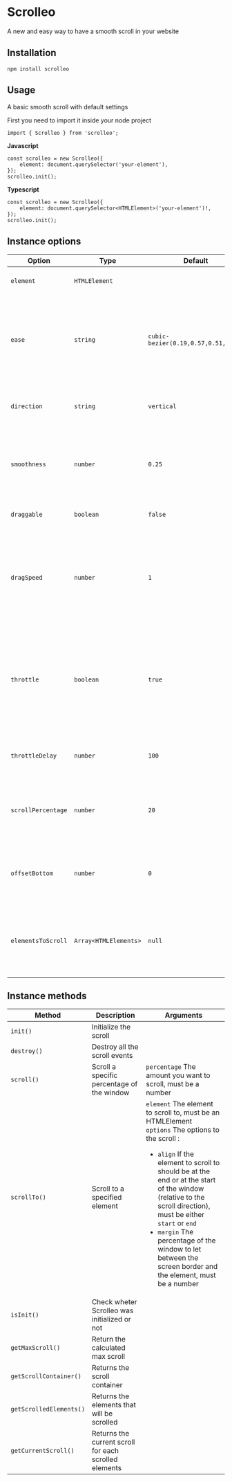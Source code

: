 # Scrolleo

A new and easy way to have a smooth scroll in your website

## Installation

```
npm install scrolleo
```

## Usage

A basic smooth scroll with default settings

First you need to import it inside your node project

```JS
import { Scrolleo } from 'scrolleo';
```

**Javascript**

```JS
const scrolleo = new Scrolleo({
	element: document.querySelector('your-element'),
});
scrolleo.init();
```

**Typescript**

```TS
const scrolleo = new Scrolleo({
	element: document.querySelector<HTMLElement>('your-element')!,
});
scrolleo.init();
```

## Instance options

| Option             | Type                  | Default                             | Description                                                                                                              |
| ------------------ | --------------------- | ----------------------------------- | ------------------------------------------------------------------------------------------------------------------------ |
| `element`          | `HTMLElement`         |                                     | The Scroll container element                                                                                             |
| `ease`             | `string`              | `cubic-bezier(0.19,0.57,0.51,0.99)` | An easing method for the scroll 'animation' WARNING: Will remove other transition from the element                       |
| `direction`        | `string`              | `vertical`                          | The scroll direction `vertical` or `horizontal` only                                                                     |
| `smoothness`       | `number`              | `0.25`                              | The smoothness of the scroll, the higher the number the smoother the scroll                                              |
| `draggable`        | `boolean`             | `false`                             | If we can drag to scroll                                                                                                 |
| `dragSpeed`        | `number`              | `1`                                 | The drag speed. Eg. A drag speed of `2` would mean that for every pixel dragged, the element get scrolled 2 pixels       |
| `throttle`         | `boolean`             | `true`                              | If the scroll is throttled so the user can't scroll for a specfic delay (great for Apple Magic Mouse and infinite wheel) |
| `throttleDelay`    | `number`              | `100`                               | The delay in milliseconds for which the user can't scroll                                                                |
| `scrollPercentage` | `number`              | `20`                                | The percentage of the window that gets scrolled each time                                                                |
| `offsetBottom`     | `number`              | `0`                                 | The percentage of the window to remove at the end of the scroll                                                          |
| `elementsToScroll` | `Array<HTMLElements>` | `null`                              | The elements to scroll, if null will be the direct children of the container.                                            |

## Instance methods

| Method                  | Description                                           | Arguments                                                                                                                                                                                                                                                                                                                                                                                                     |
| ----------------------- | ----------------------------------------------------- | ------------------------------------------------------------------------------------------------------------------------------------------------------------------------------------------------------------------------------------------------------------------------------------------------------------------------------------------------------------------------------------------------------------- |
| `init()`                | Initialize the scroll                                 |                                                                                                                                                                                                                                                                                                                                                                                                               |
| `destroy()`             | Destroy all the scroll events                         |                                                                                                                                                                                                                                                                                                                                                                                                               |
| `scroll()`              | Scroll a specific percentage of the window            | `percentage` The amount you want to scroll, must be a number                                                                                                                                                                                                                                                                                                                                                  |
| `scrollTo()`            | Scroll to a specified element                         | <div>`element` The element to scroll to, must be an HTMLElement <br>`options` The options to the scroll : <ul><li>`align` If the element to scroll to should be at the end or at the start of the window (relative to the scroll direction), must be either `start` or `end`</li><li>`margin` The percentage of the window to let between the screen border and the element, must be a number</li></ul></div> |
| `isInit()`              | Check wheter Scrolleo was initialized or not          |                                                                                                                                                                                                                                                                                                                                                                                                               |
| `getMaxScroll()`        | Return the calculated max scroll                      |                                                                                                                                                                                                                                                                                                                                                                                                               |
| `getScrollContainer()`  | Returns the scroll container                          |                                                                                                                                                                                                                                                                                                                                                                                                               |
| `getScrolledElements()` | Returns the elements that will be scrolled            |                                                                                                                                                                                                                                                                                                                                                                                                               |
| `getCurrentScroll()`    | Returns the current scroll for each scrolled elements |                                                                                                                                                                                                                                                                                                                                                                                                               |
